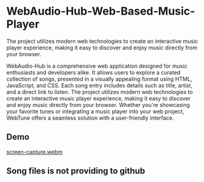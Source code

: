 # WebAudio-Hub-Web-Based-Music-Player
The project utilizes modern web technologies to create an interactive music player experience, making it easy to discover and enjoy music directly from your browser.

WebAudio-Hub is a comprehensive web application designed for music enthusiasts and developers alike. It allows users to explore a curated collection of songs, presented in a visually appealing format using HTML, JavaScript, and CSS. Each song entry includes details such as title, artist, and a direct link to listen. The project utilizes modern web technologies to create an interactive music player experience, making it easy to discover and enjoy music directly from your browser. Whether you're showcasing your favorite tunes or integrating a music player into your web project, WebTune offers a seamless solution with a user-friendly interface.

## Demo
[screen-capture.webm](https://github.com/NipunaMuhandiram/WebAudio-Hub-Web-Based-Music-Player/assets/75882756/64a888f0-4ac6-4042-bc9d-e3b38845ae35)

## Song files is not providing to github 
